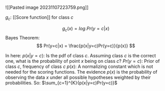 
![[Pasted image 20231107223759.png]]  

$g_c:$ [[Score function]] for class $c$

$$
g_c(x)=log.Pr(y=c|x)
$$
Bayes Theorem:
$$
Pr(y=c|x) = \frac{p(x|y=c)Pr(y=c)}{p(x)}
$$

In here:
$p(x|y=c):$ Is the pdf of class $c$. Assuming class $c$ is the correct one, what is the probability of point $x$ being on class $c$?
$Pr(y=c):$ Prior of class $c$, frequency of class $c$
$p(x):$ A normalizing constant which is not needed for the scoring functions. The evidence $p(x)$ is the probability of observing the data $x$ under all possible hypotheses weighted by their probabilities. So: $\sum_{c=1}^{K}{p(x|y=c)Pr(y=c)}$




